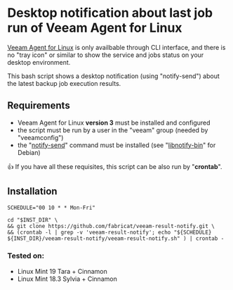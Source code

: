# Desktop notification about last job run of Veeam Agent for Linux

[Veeam Agent for Linux](https://www.veeam.com/linux-cloud-server-backup-agent.html) is only availbable through CLI interface, and there is no "tray icon" or similar to show the service and jobs status on your desktop environment.

This bash script shows a desktop notification (using "notify-send") about the latest backup job execution results.

## Requirements
* Veeam Agent for Linux **version 3** must be installed and configured
* the script must be run by a user in the "veeam" group (needed by "veeamconfig")
* the "[notify-send](https://ss64.com/bash/notify-send.html)" command must be installed (see "[libnotify-bin](https://packages.debian.org/it/sid/libnotify-bin)" for Debian)

:thumbsup: If you have all these requisites, this script can be also run by "**crontab**".

## Installation
``` INST_DIR="$(pwd)"
SCHEDULE="00 10 * * Mon-Fri"

cd "$INST_DIR" \
&& git clone https://github.com/fabricat/veeam-result-notify.git \
&& (crontab -l | grep -v 'veeam-result-notify'; echo "${SCHEDULE} ${INST_DIR}/veeam-result-notify/veeam-result-notify.sh" ) | crontab -
```

### Tested on:
* Linux Mint 19 Tara + Cinnamon
* Linux Mint 18.3 Sylvia + Cinnamon
